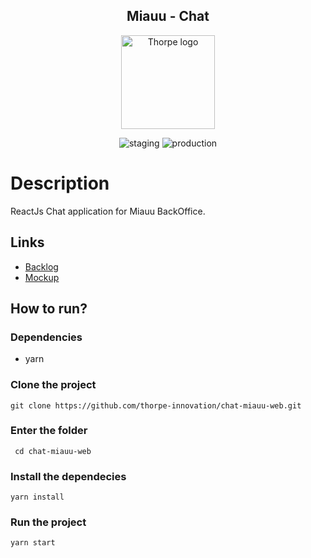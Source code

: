 <div align="center"><h2>Miauu - Chat</h2></div>
<div align="center">
  <img width="150px" src="https://i.ibb.co/2ZBvcsd/output-onlinepngtools.png" alt="Thorpe logo"/>
</div>
<p align="center">
  <img src="https://img.shields.io/badge/staging%20branch-dev-%23E35F61.svg" alt="staging">
  <img src="https://img.shields.io/badge/production%20branch-master-%23566573.svg" alt="production">
</p>

# Description
ReactJs Chat application for Miauu BackOffice.

## Links
+ [Backlog](https://drive.google.com/file/d/1HSdkoXYF-JsprJctLgJ7pNBOawFVuUet/view?usp=sharing)
+ [Mockup](https://app.zeplin.io/project/5efb6f279b030d1267608c98)

## How to run?
### Dependencies
+ yarn

### Clone the project
```
git clone https://github.com/thorpe-innovation/chat-miauu-web.git
```
### Enter the folder
```
 cd chat-miauu-web
```
### Install the dependecies
```
yarn install
```

### Run the project
```
yarn start
```
